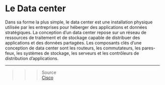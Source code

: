 # **Le Data center**
Dans sa forme la plus simple, le data center est une installation physique utilisée par les entreprises pour héberger des applications et données stratégiques. La conception d’un data center repose sur un réseau de ressources de traitement et de stockage capable de distribuer des applications et des données partagées. Les composants clés d’une conception de data center sont les routeurs, les commutateurs, les pares-feux, les systèmes de stockage, les serveurs et les contrôleurs de distribution d’applications.

___
>>>Source  
[Cisco](https://www.cisco.com/c/fr_fr/solutions/data-center-virtualization/what-is-a-data-center.html)